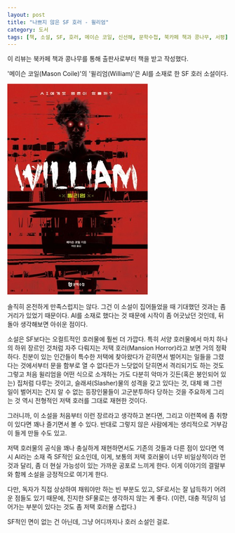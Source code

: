 ```yaml
---
layout: post
title: "나쁘지 않은 SF 호러 - 윌리엄"
category: 도서
tags: [책, 소설, SF, 호러, 메이슨 코일, 신선해, 문학수첩, 북카페 책과 콩나무, 서평]
---
```


<div class="ftc-ad-notice">
이 리뷰는 북카페 책과 콩나무를 통해 출판사로부터 책을 받고 작성했다.
</div>



'메이슨 코일(Mason Coile)'의
'윌리엄(William)'은
AI를 소재로 한 SF 호러 소설이다.

![표지](/images/book/william-2024-book.jpg)

솔직히 온전하게 만족스럽지는 않다.
그건 이 소설이 집어들었을 때 기대했던 것과는 좀 거리가 있었기 때문이다.
AI를 소재로 했다는 것 때문에 시작이 좀 어긋났던 것인데,
뒤돌아 생각해보면 아쉬운 점이다.

소설은 SF보다는 오컬트적인 호러물에 훨씬 더 가깝다.
특히 서양 호러물에서 마치 하나의 하위 장르인 것처럼 자주 다뤄지는 저택 호러(Mansion Horror)라고 보면 거의 정확하다.
친분이 있는 인간들이 특수한 저택에 찾아왔다가 갇히면서 벌어지는 일들을 그렸다는 것에서부터
문을 함부로 열 수 없다든가 느닷없이 닫히면서 격리되기도 하는 것도 그렇고
처음 윌리엄을 어떤 식으로 소개하는 가도
다분히 악마가 깃든(혹은 봉인되어 있는) 집처럼 다루는 것이고,
슬래셔(Slasher)물의 성격을 갖고 있다는 것,
대체 왜 그런 일이 벌어지는 건지 알 수 없는 등장인물들이 고군분투하다 당하는 것을 주요하게 그리는 것 역시
전형적인 저택 호러를 그대로 재현한 것이다.

그러니까, 이 소설을 처음부터 이런 장르라고 생각하고 본다면,
그리고 이런쪽에 좀 취향이 있다면 꽤나 즐기면서 볼 수 있다.
반대로 그렇지 않은 사람에게는 생리적으로 거부감이 들게 만들 수도 있고.

저택 호러물의 공식을 꽤나 충실하게 재현하면서도
기존의 것들과 다른 점이 있다면
역시 AI라는 소재 즉 SF적인 요소인데,
이게, 보통의 저택 호러물이 너무 비일상적이라 먼 것과 달리,
좀 더 현실 가능성이 있는 가까운 공포로 느끼게 한다.
이게 이야기의 결말부와 함께 소설을 긍정적으로 여기게 한다.

다만, 독자가 직접 상상하여 채워야만 하는 빈 부분도 있고,
SF로서는 잘 납득하기 어려운 점들도 있기 때문에,
진지한 SF물로는 생각하지 않는 게 좋다.
(이런, 대충 적당히 넘어가는 부분이 있다는 것도 좀 저택 호러물 스럽다.)

SF적인 면이 없는 건 아닌데,
그냥 어디까지나 호러 소설인 걸로.
